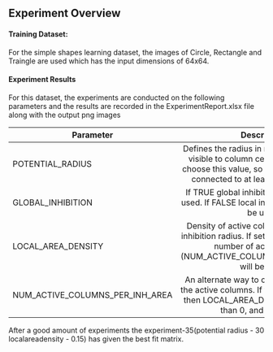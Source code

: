 ## Experiment Overview

#### Training Dataset:

For the simple shapes learning dataset, the images of Circle, Rectangle and Traingle are used which has the input dimensions of 64x64.

#### Experiment Results

For this dataset, the experiments are conducted on the following parameters and the results are recorded in the ExperimentReport.xlsx file along with the output png images

| Parameter       | Description         |
| ------------- |:-------------:|
| POTENTIAL_RADIUS      |Defines the radius in number of input cells visible to column cells. It is important to choose this value, so every input neuron is connected to at least a single column. |
| GLOBAL_INHIBITION      |If TRUE global inhibition algorithm will be used. If FALSE local inhibition algorithm will be used. |
| LOCAL_AREA_DENSITY      |Density of active columns inside of local inhibition radius. If set on value < 0, explicit number of active columns (NUM_ACTIVE_COLUMNS_PER_INH_AREA) will be used. |
| NUM_ACTIVE_COLUMNS_PER_INH_AREA     |An alternate way to control the density of the active columns. If this value is specified then LOCAL_AREA_DENSITY must be less than 0, and vice versa. |

After a good amount of experiments the experiment-35(potential radius - 30 localareadensity - 0.15) has given the best fit matrix.